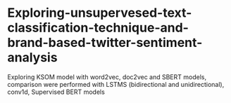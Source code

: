 # Exploring-unsupervesed-text-classification-technique-and-brand-based-twitter-sentiment-analysis
Exploring KSOM model with word2vec, doc2vec and SBERT models, comparison were performed with LSTMS (bidirectional and unidirectional), conv1d, Supervised BERT models
